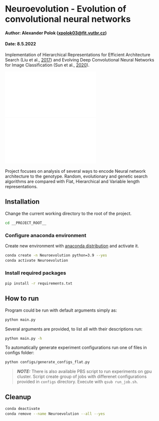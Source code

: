 # Neuroevolution - Evolution of convolutional neural networks

#### Author: Alexander Polok ([xpolok03@fit.vutbr.cz](mailto:xpolok03@fit.vutbr.cz))

#### Date: 8.5.2022

Implementation of Hierarchical Representations for Efficient Architecture Search (Liu et
al., [2017](https://doi.org/10.48550/arXiv.1711.00436)) and
Evolving Deep Convolutional Neural Networks for Image Classification (Sun et
al., [2020](https://doi.org/10.1109/TEVC.2019.2916183)).

![Autoencoder schema](doc/flat_architecture.pdf)
<embed src="doc/flat_architecture.pdf" type="application/pdf">

Project focuses on analysis of several ways to encode Neural network architecture to the genotype. Random,
evolutionary and genetic search algorithms are compared with Flat, Hierarchical and Variable length
representations. 

## Installation

Change the current working directory to the root of the project.

```bash
cd __PROJECT_ROOT__
```

### Configure anaconda environment

Create new environment with [anaconda distribution](https://www.anaconda.com/) and activate it.

```bash
conda create -n Neuroevolution python=3.9 --yes
conda activate Neuroevolution
```

### Install required packages

```bash
pip install -r requirements.txt
```

## How to run

Program could be run with default arguments simply as:

```bash
python main.py
```

Several arguments are provided, to list all with their descriptions run:

```bash
python main.py -h 
```

To automatically generate experiment configurations run one of files in configs folder:

```bash
python configs/generate_configs_flat.py
```

> **_NOTE:_** There is also available PBS script to run experiments on gpu cluster. Script create group of jobs with
> differenet configurations provided in `configs` directory. Execute with `qsub run_job.sh`.

## Cleanup

```bash
conda deactivate
conda remove --name Neuroevolution --all --yes
```

